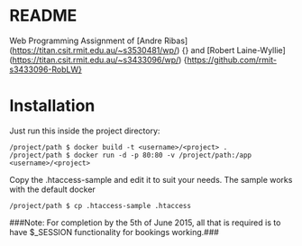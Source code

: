 # README #

Web Programming Assignment of
[Andre Ribas]
(https://titan.csit.rmit.edu.au/~s3530481/wp/)
{}
and
[Robert Laine-Wyllie]
(https://titan.csit.rmit.edu.au/~s3433096/wp/)
{https://github.com/rmit-s3433096-RobLW}

Installation
=====

Just run this inside the project directory:

    /project/path $ docker build -t <username>/<project> .
    /project/path $ docker run -d -p 80:80 -v /project/path:/app <username>/<project>

Copy the .htaccess-sample and edit it to suit your needs. The sample works with the default docker

    /project/path $ cp .htaccess-sample .htaccess


###Note: For completion by the 5th of June 2015, all that is required is to have $_SESSION functionality for bookings working.###
